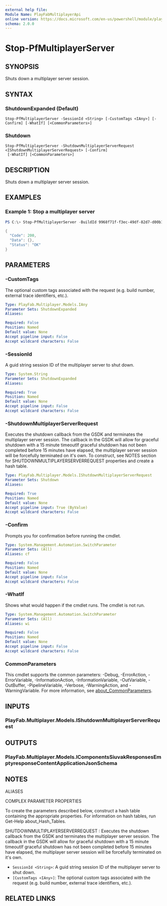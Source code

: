 ```yaml
---
external help file:
Module Name: PlayFabMultiplayerApi
online version: https://docs.microsoft.com/en-us/powershell/module/playfabmultiplayerapi/stop-pfmultiplayerserver
schema: 2.0.0
---
```


# Stop-PfMultiplayerServer

## SYNOPSIS
Shuts down a multiplayer server session.

## SYNTAX

### ShutdownExpanded (Default)
```
Stop-PfMultiplayerServer -SessionId <String> [-CustomTags <IAny>] [-Confirm] [-WhatIf] [<CommonParameters>]
```

### Shutdown
```
Stop-PfMultiplayerServer -ShutdownMultiplayerServerRequest <IShutdownMultiplayerServerRequest> [-Confirm]
 [-WhatIf] [<CommonParameters>]
```

## DESCRIPTION
Shuts down a multiplayer server session.

## EXAMPLES

### Example 1: Stop a multiplayer server
```powershell
PS C:\> Stop-PfMultiplayerServer -BuildId 9968f71f-f3ec-49df-82d7-d00b12c92e12 -Region AustraliaEast -SessionId 0352cf0f-2e7a-4aee-801d-7f27f8344c77 | ConvertTo-Json -depth 5

{
  "Code": 200,
  "Data": {},
  "Status": "OK"
}
```



## PARAMETERS

### -CustomTags
The optional custom tags associated with the request (e.g.
build number, external trace identifiers, etc.).

```yaml
Type: PlayFab.Multiplayer.Models.IAny
Parameter Sets: ShutdownExpanded
Aliases:

Required: False
Position: Named
Default value: None
Accept pipeline input: False
Accept wildcard characters: False
```

### -SessionId
A guid string session ID of the multiplayer server to shut down.

```yaml
Type: System.String
Parameter Sets: ShutdownExpanded
Aliases:

Required: True
Position: Named
Default value: None
Accept pipeline input: False
Accept wildcard characters: False
```

### -ShutdownMultiplayerServerRequest
Executes the shutdown callback from the GSDK and terminates the multiplayer server session.
The callback in the GSDK will allow for graceful shutdown with a 15 minute timeoutIf graceful shutdown has not been completed before 15 minutes have elapsed, the multiplayer server session will be forcefully terminated on it's own.
To construct, see NOTES section for SHUTDOWNMULTIPLAYERSERVERREQUEST properties and create a hash table.

```yaml
Type: PlayFab.Multiplayer.Models.IShutdownMultiplayerServerRequest
Parameter Sets: Shutdown
Aliases:

Required: True
Position: Named
Default value: None
Accept pipeline input: True (ByValue)
Accept wildcard characters: False
```

### -Confirm
Prompts you for confirmation before running the cmdlet.

```yaml
Type: System.Management.Automation.SwitchParameter
Parameter Sets: (All)
Aliases: cf

Required: False
Position: Named
Default value: None
Accept pipeline input: False
Accept wildcard characters: False
```

### -WhatIf
Shows what would happen if the cmdlet runs.
The cmdlet is not run.

```yaml
Type: System.Management.Automation.SwitchParameter
Parameter Sets: (All)
Aliases: wi

Required: False
Position: Named
Default value: None
Accept pipeline input: False
Accept wildcard characters: False
```

### CommonParameters
This cmdlet supports the common parameters: -Debug, -ErrorAction, -ErrorVariable, -InformationAction, -InformationVariable, -OutVariable, -OutBuffer, -PipelineVariable, -Verbose, -WarningAction, and -WarningVariable. For more information, see [about_CommonParameters](http://go.microsoft.com/fwlink/?LinkID=113216).

## INPUTS

### PlayFab.Multiplayer.Models.IShutdownMultiplayerServerRequest

## OUTPUTS

### PlayFab.Multiplayer.Models.IComponentsSiuvakResponsesEmptyresponseContentApplicationJsonSchema

## NOTES

ALIASES

COMPLEX PARAMETER PROPERTIES

To create the parameters described below, construct a hash table containing the appropriate properties. For information on hash tables, run Get-Help about_Hash_Tables.


SHUTDOWNMULTIPLAYERSERVERREQUEST <IShutdownMultiplayerServerRequest>: Executes the shutdown callback from the GSDK and terminates the multiplayer server session. The callback in the GSDK will allow for graceful shutdown with a 15 minute timeoutIf graceful shutdown has not been completed before 15 minutes have elapsed, the multiplayer server session will be forcefully terminated on it's own.
  - `SessionId <String>`: A guid string session ID of the multiplayer server to shut down.
  - `[CustomTags <IAny>]`: The optional custom tags associated with the request (e.g. build number, external trace identifiers, etc.).

## RELATED LINKS

